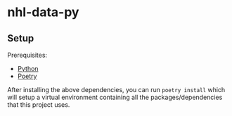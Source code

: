 # nhl-data-py

## Setup
Prerequisites:
- [Python](https://www.python.org/downloads/)
- [Poetry](https://python-poetry.org/)

After installing the above dependencies, you can run `poetry install` which will setup a virtual environment containing all the packages/dependencies that this project uses.